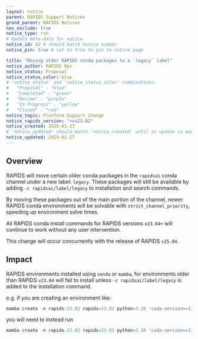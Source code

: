 ```yaml
---
layout: notice
parent: RAPIDS Support Notices
grand_parent: RAPIDS Notices
nav_exclude: true
notice_type: rsn
# Update meta-data for notice
notice_id: 42 # should match notice number
notice_pin: true # set to true to pin to notice page

title: "Moving older RAPIDS conda packages to a `legacy` label"
notice_author: RAPIDS Ops
notice_status: Proposal
notice_status_color: blue
# 'notice_status' and 'notice_status_color' combinations:
#   "Proposal" - "blue"
#   "Completed" - "green"
#   "Review" - "purple"
#   "In Progress" - "yellow"
#   "Closed" - "red"
notice_topic: Platform Support Change
notice_rapids_version: "<=v23.02"
notice_created: 2025-01-27
# 'notice_updated' should match 'notice_created' until an update is made
notice_updated: 2025-01-27
---
```


## Overview

RAPIDS will move certain older conda packages in the `rapidsai` conda channel
under a new label: `legacy`. These packages will still be available by adding
`-c rapidsai/label/legacy` to installation and search commands.

By moving these packages out of the main portion of the channel, newer RAPIDS
conda environments will be solvable with `strict_channel_priority`, speeding up
environment solve times.

All RAPIDS conda install commands for RAPIDS versions `v23.04+` will continue to
work without any user intervention.

This change will occur concurrently with the release of RAPIDS `v25.04`.


## Impact

RAPIDS environments installed using `conda` or `mamba`, for environments older
than RAPIDS `v23.04` will fail to install unless `-c rapidsai/label/legacy` is
added to the installation command.

e.g. if you are creating an environment like:

```python
mamba create -n rapids-23.02 rapids=23.02 python=3.10 'cuda-version>=11.4,<=11.8' -c rapidsai -c conda-forge -c nvidia
```

you will need to instead run

```python
mamba create -n rapids-23.02 rapids=23.02 python=3.10 'cuda-version>=11.4,<=11.8' -c rapidsai -c rapidsai/label/legacy -c conda-forge -c nvidia
```
